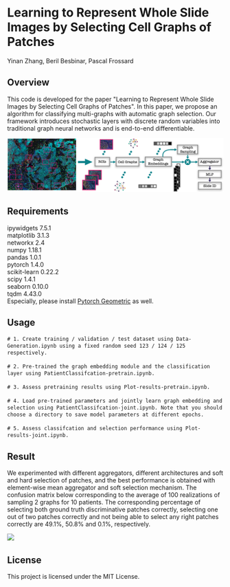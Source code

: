 # Learning to Represent Whole Slide Images by Selecting Cell Graphs of Patches
Yinan Zhang, Beril Besbinar, Pascal Frossard

## Overview
This code is developed for the paper "Learning to Represent Whole Slide Images by Selecting Cell Graphs of Patches". In this paper, we propose an algorithm for classifying multi-graphs with automatic graph selection. Our framework introduces stochastic layers with discrete random variables into traditional graph neural networks and is end-to-end differentiable.

![](img/pipeline.png)

## Requirements
ipywidgets                7.5.1  
matplotlib                3.1.3  
networkx                  2.4  
numpy                     1.18.1  
pandas                    1.0.1  
pytorch                   1.4.0   
scikit-learn              0.22.2  
scipy                     1.4.1  
seaborn                   0.10.0  
tqdm                      4.43.0  
Especially, please install [Pytorch Geometric](https://pytorch-geometric.readthedocs.io/en/latest/notes/installation.html) as well.

## Usage

```
# 1. Create training / validation / test dataset using Data-Generation.ipynb using a fixed random seed 123 / 124 / 125 respectively.  

# 2. Pre-trained the graph embedding module and the classification layer using PatientClassifcation-pretrain.ipynb.

# 3. Assess pretraining results using Plot-results-pretrain.ipynb.

# 4. Load pre-trained parameters and jointly learn graph embedding and selection using PatientClassifcation-joint.ipynb. Note that you should choose a directory to save model parameters at different epochs.

# 5. Assess classifcation and selection performance using Plot-results-joint.ipynb.
```

## Result
We  experimented with different aggregators, different architectures and soft and hard selection of patches, and the best performance is obtained with element-wise mean aggregator and soft selection mechanism. The confusion matrix below corresponding to the average of 100 realizations of sampling 2 graphs for 10 patients. The corresponding percentage of selecting both ground truth discriminative patches correctly, selecting one out of two patches correctly and not being able to select any right patches correctly are 49.1%, 50.8% and 0.1%, respectively.

![](img/max-soft-mean.png=100)

## License
This project is licensed under the MIT License.


